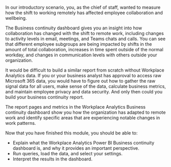 In our introductory scenario, you, as the chief of staff, wanted to measure how the shift to working remotely has affected employee collaboration and wellbeing.

The Business continuity dashboard gives you an insight into how collaboration has changed with the shift to remote work, including changes to activity levels in email, meetings, and Teams chats and calls. You can see that different employee subgroups  are being impacted by shifts in the amount of total collaboration, increases in time spent outside of the normal workday, and changes in communication levels with others outside your organization.

It would be difficult to build a similar report from scratch without Workplace Analytics data. If you or your business analyst has approval to access raw Microsoft 365 data, you would have to figure out how to gather the raw signal data for all users, make sense of the data, calculate business metrics, and maintain employee privacy and data security. And only then could you build your business continuity report.

The report pages and metrics in the Workplace Analytics Business continuity dashboard show you how the organization has adapted to remote work and identify specific areas that are experiencing notable changes in work patterns.

Now that you have finished this module, you should be able to:
  
- Explain what the Workplace Analytics Power BI Business continuity dashboard is, and why it provides an important perspective.
- Run queries, load the data, and select your settings.
- Interpret the results in the dashboard.

